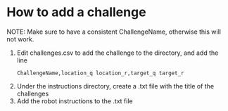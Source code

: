 # How to add a challenge
NOTE: Make sure to have a consistent ChallengeName, otherwise this will not work.
1. Edit challenges.csv to add the challenge to the directory, and add the line
    ```
    ChallengeName,location_q location_r,target_q target_r
    ```
2. Under the instructions directory, create a .txt file with the title of the challenges
3. Add the robot instructions to the .txt file
